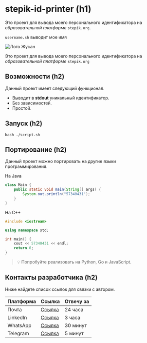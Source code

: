 # stepik-id-printer (h1) 


Это проект для вывода моего персонального идентификатора на *образовательной платформе* `stepik.org`.

`username.sh` выводит мое имя

<image src="https://ucarecdn.com/02b8ff49-8f2b-4ce9-be84-7d4bdc6b9b67/" alt="Лого Жусан">

Это проект для вывода моего персонального идентификатора на *образовательной платформе* `stepik.org`


## Возможности (h2) 

Данный проект имеет следующий функционал.
* Выводит в **stdout** уникальный идентификатор.
* Без зависимостей.
* Простой.

## Запуск (h2)
```
bash ./script.sh
```

## Портирование (h2)

Данный проект можно портировать на другие языки программирования.

На Java

```Java 
class Main {
    public static void main(String[] args) {
        System.out.println("57340431");
    }
}
```

На С++

```C++
#include <iostream>

using namespace std;

int main() {
    cout << 57340431 << endl;
    return 0;
}
```

> 💡 Попробуйте реализовать на Python, Go и JavaScript.

## Контакты разработчика (h2)

Ниже найдете список ссылок для связки с автором.

| **Платформа** | **Ссылка** | **Отвечу за** |
|---------------|------------|---------------|
| Почта | [Ссылка](https://mail.google.com/ "EMail")  | 24 часа |
| LinkedIn | [Ссылка](https://ru.linkedin.com/ "LinkedIn")  | 3 часа |
| WhatsApp | [Ссылка](https://web.whatsapp.com/ "WhatsApp")  | 30 минут |
| Telegram | [Ссылка](https://web.telegram.org/ "Telegram")  | 5 минут |
